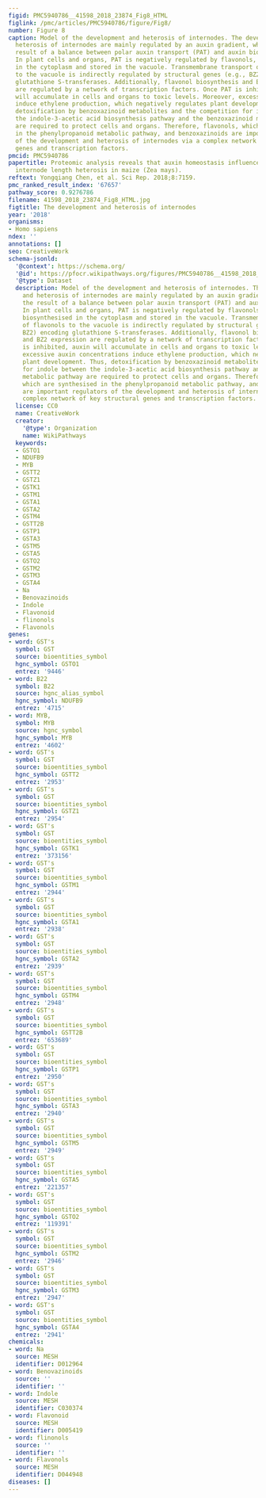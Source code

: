 ```yaml
---
figid: PMC5940786__41598_2018_23874_Fig8_HTML
figlink: /pmc/articles/PMC5940786/figure/Fig8/
number: Figure 8
caption: Model of the development and heterosis of internodes. The development and
  heterosis of internodes are mainly regulated by an auxin gradient, which is the
  result of a balance between polar auxin transport (PAT) and auxin biosynthesis.
  In plant cells and organs, PAT is negatively regulated by flavonols, which are biosynthesised
  in the cytoplasm and stored in the vacuole. Transmembrane transport of flavonols
  to the vacuole is indirectly regulated by structural genes (e.g., BZ2) encoding
  glutathione S-transferases. Additionally, flavonol biosynthesis and BZ2 expression
  are regulated by a network of transcription factors. Once PAT is inhibited, auxin
  will accumulate in cells and organs to toxic levels. Moreover, excessive auxin concentrations
  induce ethylene production, which negatively regulates plant development. Thus,
  detoxification by benzoxazinoid metabolites and the competition for indole between
  the indole-3-acetic acid biosynthesis pathway and the benzoxazinoid metabolic pathway
  are required to protect cells and organs. Therefore, flavonols, which are synthesised
  in the phenylpropanoid metabolic pathway, and benzoxazinoids are important regulators
  of the development and heterosis of internodes via a complex network of key structural
  genes and transcription factors.
pmcid: PMC5940786
papertitle: Proteomic analysis reveals that auxin homeostasis influences the eighth
  internode length heterosis in maize (Zea mays).
reftext: Yongqiang Chen, et al. Sci Rep. 2018;8:7159.
pmc_ranked_result_index: '67657'
pathway_score: 0.9276786
filename: 41598_2018_23874_Fig8_HTML.jpg
figtitle: The development and heterosis of internodes
year: '2018'
organisms:
- Homo sapiens
ndex: ''
annotations: []
seo: CreativeWork
schema-jsonld:
  '@context': https://schema.org/
  '@id': https://pfocr.wikipathways.org/figures/PMC5940786__41598_2018_23874_Fig8_HTML.html
  '@type': Dataset
  description: Model of the development and heterosis of internodes. The development
    and heterosis of internodes are mainly regulated by an auxin gradient, which is
    the result of a balance between polar auxin transport (PAT) and auxin biosynthesis.
    In plant cells and organs, PAT is negatively regulated by flavonols, which are
    biosynthesised in the cytoplasm and stored in the vacuole. Transmembrane transport
    of flavonols to the vacuole is indirectly regulated by structural genes (e.g.,
    BZ2) encoding glutathione S-transferases. Additionally, flavonol biosynthesis
    and BZ2 expression are regulated by a network of transcription factors. Once PAT
    is inhibited, auxin will accumulate in cells and organs to toxic levels. Moreover,
    excessive auxin concentrations induce ethylene production, which negatively regulates
    plant development. Thus, detoxification by benzoxazinoid metabolites and the competition
    for indole between the indole-3-acetic acid biosynthesis pathway and the benzoxazinoid
    metabolic pathway are required to protect cells and organs. Therefore, flavonols,
    which are synthesised in the phenylpropanoid metabolic pathway, and benzoxazinoids
    are important regulators of the development and heterosis of internodes via a
    complex network of key structural genes and transcription factors.
  license: CC0
  name: CreativeWork
  creator:
    '@type': Organization
    name: WikiPathways
  keywords:
  - GSTO1
  - NDUFB9
  - MYB
  - GSTT2
  - GSTZ1
  - GSTK1
  - GSTM1
  - GSTA1
  - GSTA2
  - GSTM4
  - GSTT2B
  - GSTP1
  - GSTA3
  - GSTM5
  - GSTA5
  - GSTO2
  - GSTM2
  - GSTM3
  - GSTA4
  - Na
  - Benovazinoids
  - Indole
  - Flavonoid
  - flinonols
  - Flavonols
genes:
- word: GST's
  symbol: GST
  source: bioentities_symbol
  hgnc_symbol: GSTO1
  entrez: '9446'
- word: B22
  symbol: B22
  source: hgnc_alias_symbol
  hgnc_symbol: NDUFB9
  entrez: '4715'
- word: MYB,
  symbol: MYB
  source: hgnc_symbol
  hgnc_symbol: MYB
  entrez: '4602'
- word: GST's
  symbol: GST
  source: bioentities_symbol
  hgnc_symbol: GSTT2
  entrez: '2953'
- word: GST's
  symbol: GST
  source: bioentities_symbol
  hgnc_symbol: GSTZ1
  entrez: '2954'
- word: GST's
  symbol: GST
  source: bioentities_symbol
  hgnc_symbol: GSTK1
  entrez: '373156'
- word: GST's
  symbol: GST
  source: bioentities_symbol
  hgnc_symbol: GSTM1
  entrez: '2944'
- word: GST's
  symbol: GST
  source: bioentities_symbol
  hgnc_symbol: GSTA1
  entrez: '2938'
- word: GST's
  symbol: GST
  source: bioentities_symbol
  hgnc_symbol: GSTA2
  entrez: '2939'
- word: GST's
  symbol: GST
  source: bioentities_symbol
  hgnc_symbol: GSTM4
  entrez: '2948'
- word: GST's
  symbol: GST
  source: bioentities_symbol
  hgnc_symbol: GSTT2B
  entrez: '653689'
- word: GST's
  symbol: GST
  source: bioentities_symbol
  hgnc_symbol: GSTP1
  entrez: '2950'
- word: GST's
  symbol: GST
  source: bioentities_symbol
  hgnc_symbol: GSTA3
  entrez: '2940'
- word: GST's
  symbol: GST
  source: bioentities_symbol
  hgnc_symbol: GSTM5
  entrez: '2949'
- word: GST's
  symbol: GST
  source: bioentities_symbol
  hgnc_symbol: GSTA5
  entrez: '221357'
- word: GST's
  symbol: GST
  source: bioentities_symbol
  hgnc_symbol: GSTO2
  entrez: '119391'
- word: GST's
  symbol: GST
  source: bioentities_symbol
  hgnc_symbol: GSTM2
  entrez: '2946'
- word: GST's
  symbol: GST
  source: bioentities_symbol
  hgnc_symbol: GSTM3
  entrez: '2947'
- word: GST's
  symbol: GST
  source: bioentities_symbol
  hgnc_symbol: GSTA4
  entrez: '2941'
chemicals:
- word: Na
  source: MESH
  identifier: D012964
- word: Benovazinoids
  source: ''
  identifier: ''
- word: Indole
  source: MESH
  identifier: C030374
- word: Flavonoid
  source: MESH
  identifier: D005419
- word: flinonols
  source: ''
  identifier: ''
- word: Flavonols
  source: MESH
  identifier: D044948
diseases: []
---
```

